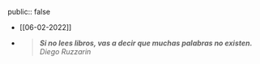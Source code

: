 public:: false

- [[06-02-2022]]
- > _**Si no lees libros, vas a decir que muchas palabras no existen.**
  Diego Ruzzarin_